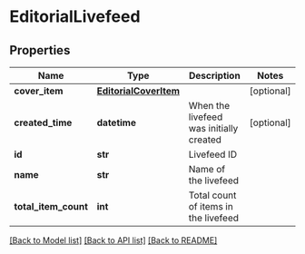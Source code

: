 # EditorialLivefeed

## Properties
Name | Type | Description | Notes
------------ | ------------- | ------------- | -------------
**cover_item** | [**EditorialCoverItem**](EditorialCoverItem.md) |  | [optional] 
**created_time** | **datetime** | When the livefeed was initially created | [optional] 
**id** | **str** | Livefeed ID | 
**name** | **str** | Name of the livefeed | 
**total_item_count** | **int** | Total count of items in the livefeed | 

[[Back to Model list]](../README.md#documentation-for-models) [[Back to API list]](../README.md#documentation-for-api-endpoints) [[Back to README]](../README.md)

